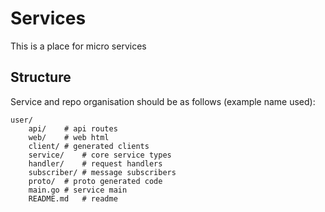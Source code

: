 # Services

This is a place for micro services

## Structure

Service and repo organisation should be as follows (example name used):

```
user/
    api/	# api routes
    web/	# web html
    client/	# generated clients
    service/	# core service types
    handler/	# request handlers
    subscriber/	# message subscribers
    proto/	# proto generated code
    main.go	# service main
    README.md	# readme
```

